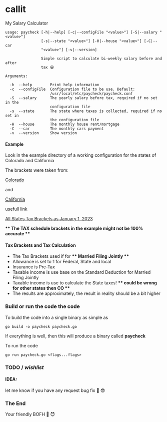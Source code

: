 # callit
My Salary Calculator

```
usage: paycheck [-h|--help] [-c|--configFile "<value>"] [-S|--salary "<value>"]
                [-s|--state "<value>"] [-H|--house "<value>"] [-C|--car
                "<value>"] [-v|--version]

                Simple script to calculate bi-weekly salary before and after
                tax 😁

Arguments:

  -h  --help        Print help information
  -c  --configFile  Configuration file to be use. Default:
                    /usr/local/etc/paycheck/paycheck.conf
  -S  --salary      The yearly salary before tax, required if no set in the
                    configuration file
  -s  --state       The state where taxes is collected, required if no set in
                    the configuration file
  -H  --house       The monthly house rent/mortgage
  -C  --car         The monthly cars payment
  -v  --version     Show version

```

#### Example
Look in the example directory of a working configuration for the states of Colorado and California 

The brackets were taken from: 

[Colorado](https://leg.colorado.gov/agencies/legislative-council-staff/individual-income-tax%C2%A0) 

and 

[California](https://www.ftb.ca.gov/forms/2022/2022-540-tax-rate-schedules.pdf) 

usefull link 

[All States Tax Brackets as January 1, 2023](https://taxfoundation.org/state-income-tax-rates-2023/) 

__** The TAX schedule brackets in the example might not be 100% accurate  **__

#### Tax Brackets and Tax Calculation
- The Tax Brackets used if for __** Married Filing Jointly **__
- Allowance is set to 1 for Federal, State and local 
- Insurance is Pre-Tax 
- Taxable income is use base on the Standard Deduction for Married Filing Jointly 
- Taxable income is use to calculate the State taxes! __** could be wrong for other states then CO **__
- The results are approximately, the result in reality should be a bit higher 


### Build or run the code the code
To build the code into a single binary as simple as
```
go build -o paycheck paycheck.go
```
If everything is well, then this will produce a binary called **paycheck** 

To run the code
```
go run paycheck.go <flags...flags>
```


### TODO / *wishlist*


#### IDEA:
let me know if you have any request bug fix 👻 😎


### The End
Your friendly BOFH 🦄 😈          
